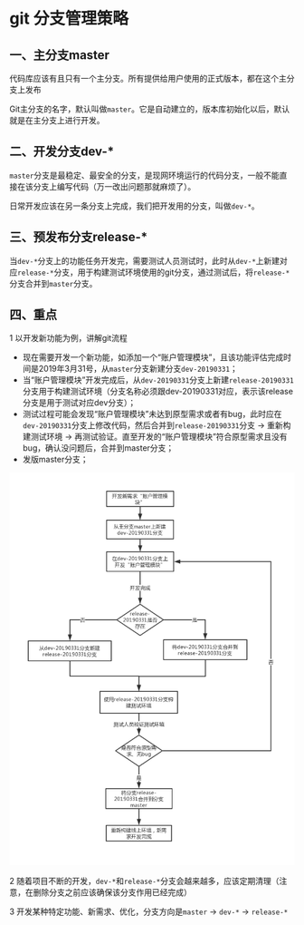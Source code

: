 # git 分支管理策略

## 一、主分支master

代码库应该有且只有一个主分支。所有提供给用户使用的正式版本，都在这个主分支上发布

Git主分支的名字，默认叫做`master`。它是自动建立的，版本库初始化以后，默认就是在主分支上进行开发。

## 二、开发分支dev-*

`master`分支是最稳定、最安全的分支，是现网环境运行的代码分支，一般不能直接在该分支上编写代码（万一改出问题那就麻烦了）。

日常开发应该在另一条分支上完成，我们把开发用的分支，叫做`dev-*`。

## 三、预发布分支release-*

当`dev-*`分支上的功能任务开发完，需要测试人员测试时，此时从`dev-*`上新建对应`release-*`分支，用于构建测试环境使用的git分支，通过测试后，将`release-*`分支合并到`master`分支。


## 四、重点

1 以开发新功能为例，讲解git流程

- 现在需要开发一个新功能，如添加一个“账户管理模块”，且该功能评估完成时间是2019年3月31号，从`master`分支新建分支`dev-20190331`；
- 当“账户管理模块”开发完成后，从`dev-20190331`分支上新建`release-20190331`分支用于构建测试环境（分支名称必须跟dev-20190331对应，表示该release分支是用于测试对应dev分支）；
- 测试过程可能会发现“账户管理模块”未达到原型需求或者有bug，此时应在`dev-20190331`分支上修改代码，然后合并到`release-20190331`分支 → 重新构建测试环境 → 再测试验证。直至开发的“账户管理模块”符合原型需求且没有bug，确认没问题后，合并到master分支；
- 发版master分支；

![git流程图](../image/gitFlow01.jpg "图1")


2 随着项目不断的开发，`dev-*`和`release-*`分支会越来越多，应该定期清理（注意，在删除分支之前应该确保该分支作用已经完成）

3 开发某种特定功能、新需求、优化，分支方向是`master` → `dev-*` → `release-*`


